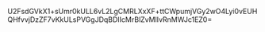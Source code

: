 U2FsdGVkX1+sUmr0kULL6vL2LgCMRLXxXF+ttCWpumjVGy2wO4Lyi0vEUHQHfvvjDzZF7vKkULsPVGgJDqBDIIcMrBlZvMlIvRnMWJc1EZ0=
